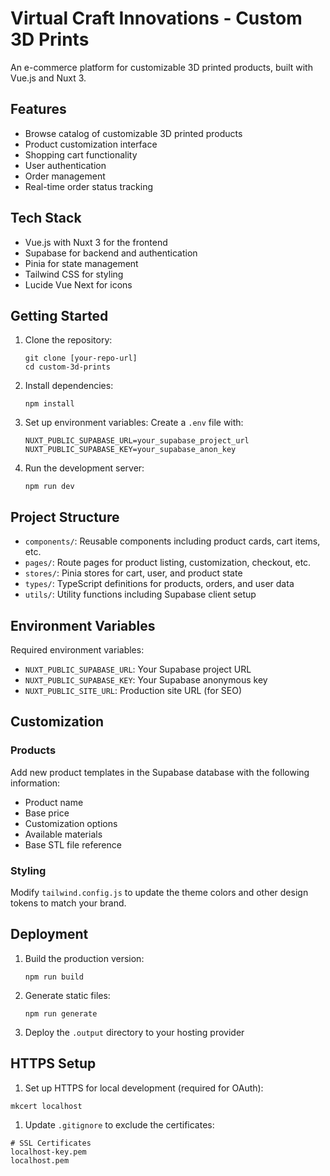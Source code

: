 # Virtual Craft Innovations - Custom 3D Prints

An e-commerce platform for customizable 3D printed products, built with Vue.js and Nuxt 3.

## Features

- Browse catalog of customizable 3D printed products
- Product customization interface
- Shopping cart functionality
- User authentication
- Order management
- Real-time order status tracking

## Tech Stack

- Vue.js with Nuxt 3 for the frontend
- Supabase for backend and authentication
- Pinia for state management
- Tailwind CSS for styling
- Lucide Vue Next for icons

## Getting Started

1. Clone the repository:

   ```
   git clone [your-repo-url]
   cd custom-3d-prints
   ```

2. Install dependencies:

   ```
   npm install
   ```

3. Set up environment variables:
   Create a `.env` file with:

   ```
   NUXT_PUBLIC_SUPABASE_URL=your_supabase_project_url
   NUXT_PUBLIC_SUPABASE_KEY=your_supabase_anon_key
   ```

4. Run the development server:
   ```
   npm run dev
   ```

## Project Structure

- `components/`: Reusable components including product cards, cart items, etc.
- `pages/`: Route pages for product listing, customization, checkout, etc.
- `stores/`: Pinia stores for cart, user, and product state
- `types/`: TypeScript definitions for products, orders, and user data
- `utils/`: Utility functions including Supabase client setup

## Environment Variables

Required environment variables:

- `NUXT_PUBLIC_SUPABASE_URL`: Your Supabase project URL
- `NUXT_PUBLIC_SUPABASE_KEY`: Your Supabase anonymous key
- `NUXT_PUBLIC_SITE_URL`: Production site URL (for SEO)

## Customization

### Products

Add new product templates in the Supabase database with the following information:

- Product name
- Base price
- Customization options
- Available materials
- Base STL file reference

### Styling

Modify `tailwind.config.js` to update the theme colors and other design tokens to match your brand.

## Deployment

1. Build the production version:

   ```
   npm run build
   ```

2. Generate static files:

   ```
   npm run generate
   ```

3. Deploy the `.output` directory to your hosting provider

## HTTPS Setup

1. Set up HTTPS for local development (required for OAuth):

```bash
mkcert localhost

```

1. Update `.gitignore` to exclude the certificates:

```
# SSL Certificates
localhost-key.pem
localhost.pem

```
